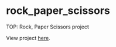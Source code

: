 # rock_paper_scissors
TOP: Rock, Paper Scissors project

View project <a href="https://bst003.github.io/rock_paper_scissors/">here</a>.